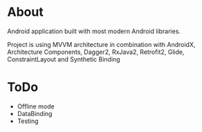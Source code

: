 # About
Android application built with most modern Android libraries. 

Project is using MVVM architecture in combination with AndroidX, Architecture Components, Dagger2, RxJava2, Retrofit2, Glide, ConstraintLayout and Synthetic Binding

# ToDo
- Offline mode
- DataBinding
- Testing

